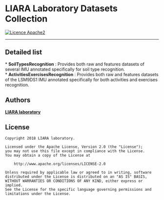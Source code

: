 # LIARA Laboratory Datasets Collection

[![Licence Apache2](https://img.shields.io/hexpm/l/plug.svg)](http://www.apache.org/licenses/LICENSE-2.0)

---

Detailed list
---
* __SoilTypesRecognition__ : Provides both raw and features datasets of several IMU annotated specifically for soil type recognition.
* __ActivitiesExercisesRecognition__ : Provides both raw and features datasets of the LSM9DS1 IMU annotated specifically for both activities and exercises recognition.

Authors
---
**[LIARA laboratory](http://liara.uqac.ca/)**

License
---
    Copyright 2018 LIARA laboratory.

    Licensed under the Apache License, Version 2.0 (the "License");
    you may not use this file except in compliance with the License.
    You may obtain a copy of the License at

        http://www.apache.org/licenses/LICENSE-2.0

    Unless required by applicable law or agreed to in writing, software
    distributed under the License is distributed on an "AS IS" BASIS,
    WITHOUT WARRANTIES OR CONDITIONS OF ANY KIND, either express or implied.
    See the License for the specific language governing permissions and
    limitations under the License.